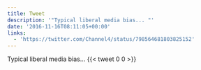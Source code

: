 ```yaml
---
title: Tweet
description: '"Typical liberal media bias... "'
date: '2016-11-16T08:11:05+00:00'
links:
  - 'https://twitter.com/Channel4/status/798564681803825152'
---
```

Typical liberal media bias... 
      {{< tweet 0 0 >}}
    

